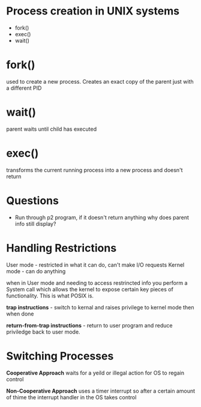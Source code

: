 # Process creation in UNIX systems
- fork()
- exec()
- wait()

# fork()
used to create a new process. Creates an exact copy of the parent just with a different PID

# wait()
parent waits until child has executed

# exec()
transforms the current running process into a new process and doesn't return

# Questions
- Run through p2 program, if it doesn't return anything why does parent info still display?

# Handling Restrictions
User mode - restricted in what it can do, can't make I/O requests
Kernel mode - can do anything

when in User mode and needing to access restrincted info you perform a System call which allows the kernel to expose certain key pieces of functionality. This is what POSIX is. 

**trap instructions** - switch to kernal and raises privilege to kernel mode then when done 

**return-from-trap instructions** - return to user program and reduce priviledge back to user mode.

# Switching Processes
**Cooperative Approach** waits for a yeild or illegal action for OS to regain control

**Non-Cooperative Approach** uses a timer interrupt so after a certain amount of thime the interrupt handler in the OS takes control




